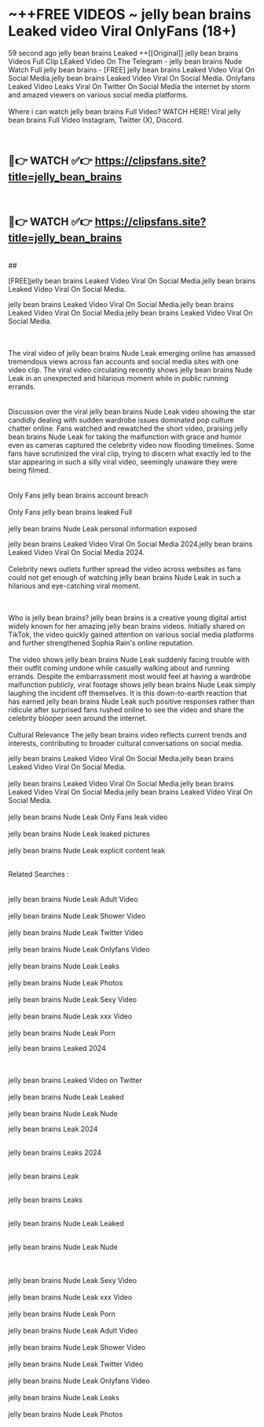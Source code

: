 # ~++FREE VIDEOS ~ jelly bean brains Leaked video Viral OnlyFans (18+)<br>


59 second ago jelly bean brains Leaked ++[[Original]] jelly bean brains Videos Full Clip LEaked Video On The Telegram  - jelly bean brains Nude  Watch Full jelly bean brains - [FREE] jelly bean brains Leaked Video Viral On Social Media.jelly bean brains Leaked Video Viral On Social Media.   Onlyfans Leaked Video Leaks Viral On Twitter On Social Media the internet by storm and amazed viewers on various social media platforms. <br><br>
Where i can watch jelly bean brains Full Video? WATCH HERE! Viral jelly bean brains Full Video Instagram, Twitter (X), Discord. <br>


 <br>

##  🔴👉 WATCH ✅👉  <a href="https://clipsfans.site?title=jelly_bean_brains&ref=git">https://clipsfans.site?title=jelly_bean_brains</a> <br>
  <br>

##  🔴👉 WATCH ✅👉  <a href="https://clipsfans.site?title=jelly_bean_brains&ref=git">https://clipsfans.site?title=jelly_bean_brains</a> <br>
  <br>
  ##



[FREE]jelly bean brains Leaked Video Viral On Social Media.jelly bean brains Leaked Video Viral On Social Media. <br>

jelly bean brains Leaked Video Viral On Social Media.jelly bean brains Leaked Video Viral On Social Media.jelly bean brains Leaked Video Viral On Social Media. <br>


  <br>

  <br>
The viral video of jelly bean brains Nude Leak emerging online has amassed tremendous views across fan accounts and social media sites with one video clip. The viral video circulating recently shows jelly bean brains Nude Leak in an unexpected and hilarious moment while in public running errands.<br>
<br>


<br>
Discussion over the viral jelly bean brains Nude Leak video showing the star candidly dealing with sudden wardrobe issues dominated pop culture chatter online. Fans watched and rewatched the short video, praising jelly bean brains Nude Leak for taking the malfunction with grace and humor even as cameras captured the celebrity video now flooding timelines. Some fans have scrutinized the viral clip, trying to discern what exactly led to the star appearing in such a silly viral video, seemingly unaware they were being filmed.<br>
<br>
<br> 
Only Fans jelly bean brains account breach<br>
<br>
Only Fans jelly bean brains leaked Full <br>
<br>
jelly bean brains Nude Leak personal information exposed<br>

jelly bean brains Leaked Video Viral On Social Media 2024.jelly bean brains Leaked Video Viral On Social Media 2024. <br>
<br>
Celebrity news outlets further spread the video across websites as fans could not get enough of watching jelly bean brains Nude Leak in such a hilarious and eye-catching viral moment.<br>
<br>

<br>
Who is jelly bean brains? jelly bean brains is a creative young digital artist widely known for her amazing jelly bean brains videos. Initially shared on TikTok, the video quickly gained attention on various social media platforms and further strengthened Sophia Rain's online reputation.<br>
<br>
The video shows jelly bean brains Nude Leak suddenly facing trouble with their outfit coming undone while casually walking about and running errands. Despite the embarrassment most would feel at having a wardrobe malfunction publicly, viral footage shows jelly bean brains Nude Leak simply laughing the incident off themselves. It is this down-to-earth reaction that has earned jelly bean brains Nude Leak such positive responses rather than ridicule after surprised fans rushed online to see the video and share the celebrity blooper seen around the internet.<br>
<br>
Cultural Relevance The jelly bean brains video reflects current trends and interests, contributing to broader cultural conversations on social media.<br>

jelly bean brains Leaked Video Viral On Social Media.jelly bean brains Leaked Video Viral On Social Media.<br>
<br>
jelly bean brains Leaked Video Viral On Social Media.jelly bean brains Leaked Video Viral On Social Media.jelly bean brains Leaked Video Viral On Social Media.<br>
<br>
jelly bean brains Nude Leak Only Fans leak video<br>
<br>
jelly bean brains Nude Leak leaked pictures<br>
<br>
jelly bean brains Nude Leak explicit content leak<br>


<br>
Related Searches :<br>
<br>

<br>
jelly bean brains Nude Leak Adult Video<br>
<br>
jelly bean brains Nude Leak Shower Video<br>
<br>
jelly bean brains Nude Leak Twitter Video<br>
<br>
jelly bean brains Nude Leak Onlyfans Video<br>
<br>
jelly bean brains Nude Leak Leaks<br>
<br>
jelly bean brains Nude Leak Photos<br>

<br>
jelly bean brains Nude Leak Sexy Video<br>
<br>
jelly bean brains Nude Leak xxx Video<br>
<br>
jelly bean brains Nude Leak Porn<br>

jelly bean brains  Leaked 2024 <br> <br>
<br>

jelly bean brains Leaked Video on Twitter <br>
<br>
jelly bean brains Nude Leak Leaked<br>
<br>
jelly bean brains Nude Leak Nude<br>


jelly bean brains  Leak 2024 <br> <br>



jelly bean brains  Leaks 2024 <br> <br>



 
jelly bean brains  Leak<br> <br>



jelly bean brains  Leaks<br> <br>


jelly bean brains Nude Leak Leaked<br> <br>

jelly bean brains Nude Leak Nude<br> <br>
<br> <br>
jelly bean brains Nude Leak Sexy Video
<br> <br>
jelly bean brains Nude Leak xxx Video
<br> <br>
jelly bean brains Nude Leak Porn
<br> <br>
jelly bean brains Nude Leak Adult Video
<br> <br>
jelly bean brains Nude Leak Shower Video
<br> <br>
jelly bean brains Nude Leak Twitter Video
<br> <br>
jelly bean brains Nude Leak Onlyfans Video
<br> <br>
jelly bean brains Nude Leak Leaks
<br> <br>
jelly bean brains Nude Leak Photos






</p>




 



</p>










